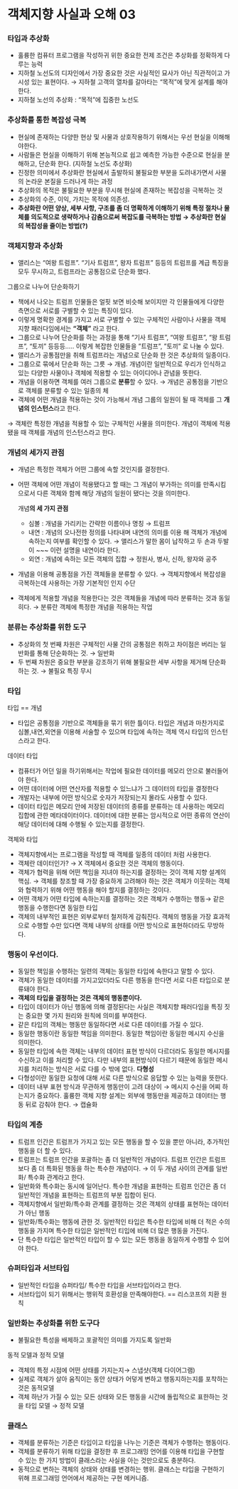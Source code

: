 # 객체지향 사실과 오해 03

### 타입과 추상화

- 훌륭한 컴퓨터 프로그램을 작성하귀 위한 중요한 전제 조건은 추상화를 정확하게 다루는 능력
- 지하철 노선도의 디자인에서 가장 중요한 것은 사실적인 묘사가 아닌 직관적이고 가시성 있는 표현이다. 
→ 지하철 고객의 열차를 갈아타는 “목적”에 맞게 설계를 해야한다.
- 지하철 노선의 추상화 : “목적”에 집중한 노선도

### 추상화를 통한 복잡성 극복

- 현실에 존재하는 다양한 현상 및 사물과 상호작용하기 위해서는 우선 현실을 이해해야한다.
- 사람들은 현실을 이해하기 위해 본능적으로 쉽고 예측한 가능한 수준으로 현실을 분해하고, 단순화 한다. (지하철 노선도 추상화)
- 진정한 의미에서 추상화란 현실에서 출발하되 불필요한 부분을 도려내가면서 사물의 논라운 본질을 드러나게 하는 과정
- 추상화의 목적은 불필요한 부분을 무시해 현실에 존재하는 복잡성을 극복하는 것
- 추상화의 수준, 이익, 가치는 목적에 의존성.
- **추상화란 어떤 양상, 세부 사항, 구조를 좀 더 명확하게 이해하기 위해 특정 절차나 물체를 의도적으로 생략하거나 감춤으로써 복잡도를 극복하는 방법 → 추상화란 현실의 복잡성을 줄이는 방법(?)**

### 객체지향과 추상화

- 앨리스는 “여왕 트럼프”. “기사 트럼프”, 왕자 트럼프” 등등의 트럼프를 계급 특징을 모두 무시하고, 트럼프라는 공통점으로 단순화 했다.

그룹으로 나누어 단순화하기

- 책에서 나오는 트럼프 인물들은 얼핏 보면 비슷해 보이지만 각 인물들에게 다양한 측면으로 서로를 구별할 수 있는 특징이 있다.
- 이렇게 명확한 경계를 가지고 서로 구별할 수 있는 구체적인 사람이나 사물을 객체지향 패러다임에서는 **“객체”** 라고 한다.
- 그룹으로 나누어 단순화를 하는 과정을 통해 “기사 트럼프”, “여왕 트럼프”, “왕 트럼프”, “토끼” 등등등….. 이렇게 복잡한 인물들을
”트럼프”, ”토끼” 로 나눌 수 있다.
- 앨리스가 공통점만을 취해 트럼프라는 개념으로 단순화 한 것은 추상화의 일종이다.
- 그룹으로 묶에서 단순화 하는 그릇 → 개념. 개념이란 일반적으로 우리가 인식하고 있는 다양한 사물이나 객체에 적용할 수 있는 아이디어나 관념을 뜻한다.
- 개념을 이용하면 객체를 여러 그룹으로 **분류**할 수 있다.
→ 개념은 공통점을 기반으로 객체를 분류할 수 있는 일종의 체
- 객체에 어떤 개념을 적용하는 것이 가능해서 개념 그룹의 일원이 될 때 객체를 그 **개념의 인스턴스**라고 한다.

→ 객체란 특정한 개념을 적용할 수 있는 구체적인 사물을 의미한다. 개념이 객체에 적용됐을 때 객체를 개념의 인스턴스라고 한다.

### 개념의 세가지 관점

- 개념은 특정한 객체가 어떤 그룹에 속할 것인지를 결정한다.
- 어떤 객체에 어떤 개념이 적용됐다고 할 때는 그 개념이 부가하는 의미를 만족시킴으로서 다른 객체와 함께 해당 개념의 일원이 됐다는 것을 의미한다.
    
    개념**의 세 가지 관점**
    
    - 심볼 : 개념을 가리키는 간략한 이름이나 명칭 → 트럼프
    - 내연 : 개념의 오나전한 정의를 나타내며 내연의 의미를 
    이용 해 객체가 개념에 속하는지 여부를 확인할 수 있다.
    → 앨리스가 말한 몸이 납작하고 두 손과 두발이 ~~~ 이런 설명을 내연이라 한다.
    - 외연 : 개념에 속하는 모든 객체의 집합
    → 정원사, 병사, 신하, 왕자와 공주
- 개념을 이용해 공통점을 가진 객체들을 분류할 수 있다. → 객체지향에서 복잡성을 극복하는데 사용하는 가장 기본적인 인지 수단
- 객체에게 적용할 개념을 적용한다는 것은 객체들을 개념에 따라 분류하는 것과 동일히다. 
→ 분류란 객체에 특정한 개념을 적용하는 작업

### 분류는 추상화를 위한 도구

- 추상화의 첫 번째 차원은 구체적인 사물 간의 공통점은 취하고 차이점은 버리는 일반화를 통해 단순화하는 것. → 일반화
- 두 번째 차원은 중요한 부분을 강조하기 위해 불필요한 세부 사항을 제거해 단순화하는 것. → 불필요 특징 무시

### 타입

타입 == 개념

- 타입은 공통점을 기반으로 객체들을 묶기 위한 틀이다. 타입은 개념과 마찬가지로 심볼,내연,외연을 이용해 서술할 수 있으며 타입에 속하는 객체 역시 타입의 인스턴스라고 한다.

데이터 타입

- 컴퓨터가 어던 일을 하기위해서는 작업에 필요한 데이터를 메모리 안으로 불러들어야 한다.
- 어떤 데이터에 어떤 연산자를 적용할 수 있느냐가 그 데이터의 타입을 결정한다
- 개발자는 내부에 어떤 방식으로 숫자가 저장되는지 몰라도 사용할 수 있다.
- 데이터 타입은 메모리 안에 저장된 데이터의 종류를 분류하는 데 사용하는 메모리 집합에 관한 메타데이터이다. 데이터에 대한 분류는 암시적으로 어떤 종류의 연산이 해당 데이터에 대해 수행될 수 있는지를 결정한다.

객체와 타입

- 객체지향에서는 프로그램을 작성할 때 객체를 일종의 데이터 처럼 사용한다.
- 객체란 데이터인가? → X 객체에서 중요한 것은 객체의 행동이다.
- 객체가 협력을 위해 어떤 책임을 지녀야 하는지를 결정하는 것이 객체 지향 설계의 핵심. → 객체를 창조할 때 가장 중요하게 고려해야 하는 것은 객체가 이웃하는 객체와 협력하기 위해 어떤 행동을 해야 할지를 결정하는 것이다.
- 어떤 객체가 어떤 타입에 속하는지를 결정하는 것은 객체가 수행하는 행동→ 같은 행동을 수행한다면 동일한 타입
- 객체의 내부적인 표현은 외부로부터 철저하게 감춰진다. 객체의 행동을 가장 효과적으로 수행할 수만 있다면 객체 내부의 상태를 어떤 방식으로 표현하더라도 무방하다.

### 행동이 우선이다.

- 동일한 책임을 수행하는 일련의 객체는 동일한 타입에 속한다고 말할 수 있다.
- 객체가 동일한 데이터를 가지고있더라도 다른 행동을 한다면 서로 다른 타입으로 분류돼야 한다.
- **객체의 타입을 결정하는 것은 객체의 행동뿐이다.**
- 타입이 데이터가 아닌 행동에 의해 결정된다는 사실은 객체지향 패러다임을 특징 짓는 중요한 몇 가지 원리와 원칙에 의미를 부여한다.
- 같은 타입의 객체는 행동만 동일하다면 서로 다른 데이터를 가질 수 있다.
- 동일한 행동이란 동일한 책임을 의미한다. 동일한 책임이란 동일한 메시지 수신을 의미한다.
- 동일한 타입에 속한 객체는 내부의 데이터 표현 방식이 다르더라도 동일한 메시지를 수신하고 이를 처리할 수 있다. 다만 내부의 표현방식이 다르기 때문에 동일한 메시지를 처리하는 방식은 서로 다를 수 밖에 없다.
**다형성**
- 다형성이란 동일한 요청에 대해 서로 다른 방식으로 응답할 수 있는 능력을 뜻한다.
- 데이터 내부 표현 방식과 무관하게 행동만이 고려 대상이 → 메시지 수신을 어찌 하는지가 중요하다.
훌륭한 객체 지향 설계는 외부에 행동만을 제공하고 데이터는 행동 뒤로 감춰야 한다. → 캡슐화

### 타입의 계층

- 트럼프 인간은 트럼프가 가지고 있는 모든 행동을 할 수 있을 뿐만 아니라, 추가적인 행동을 더 할 수 있다.
- 트럼프는 트럼프 인간을 포괄하는 좀 더 일반적인 개념이다. 트럼프 인간은 트럼프 보다 좀 더 특화된 행동을 하는 특수한 개념이다. → 이 두 개념 사이의 관계를 일반화/ 특수화 관계라고 한다.
- 일반화와 특수화는 동시에 일어난다. 특수한 개념을 표현하는 트럼프 인간은 좀 더 일반적인 개념을 표현하는 트럼프의 부분 집합이 된다.
- 객체지향에서 일반화/특수화 관계를 결정하는 것은 객체의 상태를 표현하는 데이터가 아닌 행동
- 일반화/특수화는 행동에 관한 것. 일반적인 타입은 특수한 타입에 비해 더 적은 수의 행동을 가지며 특수한 타입은 일반적인 티입에 비해 더 많은 행동을 가진다.
- 단 특수한 타입은 일반적인 타입이 할 수 있는 모든 행동을 동일하게 수행할 수 있어야 한다.

### 슈퍼타입과 서브타입

- 일반적인 타입을 슈퍼타입/ 특수한 타입을 서브타입이라고 한다.
- 서브타입이 되기 위해서는 행위적 호환성을 만족해야한다. == 리스코프의 치환 원칙

### 일반화는 추상화를 위한 도구다

- 불필요한 특성을 배제하고 포괄적인 의미를 가지도록 일반화

동적 모델과 정적 모델

- 객체의 특정 시점에 어떤 상태를 가지는지→ 스냅샷(객체 다이어그램)
- 실제로 객체가 살아 움직이는 동안 상태가 어덯게 변하고 행동지하는지를 포착하는 것은 동적모델
- 객체 하난가 가질 수 있는 모든 상태와 모든 행동을 시간에 돌립적으로 표한하는 것을 타입 모델 → 정적 모델

### 클래스

- 객체를 분류하는 기준은 타입이고 타입을 나누는 기준은 객체가 수행하는 행동이다.
- 객체를 분류하기 위해 타입을 결정한 후 프로그래밍 언어를 이용해 타입을 구현할 수 있는 한 가지 방법이 클래스라는 사실을 아는 것만으로도 충분하다.
- 동적으로 변하는 객체의 상태와 상태를 변경하는 행위. 클래스는 타입을 구현하기 위해 프로그래밍 언어에서 제공하는 구현 메커니즘.